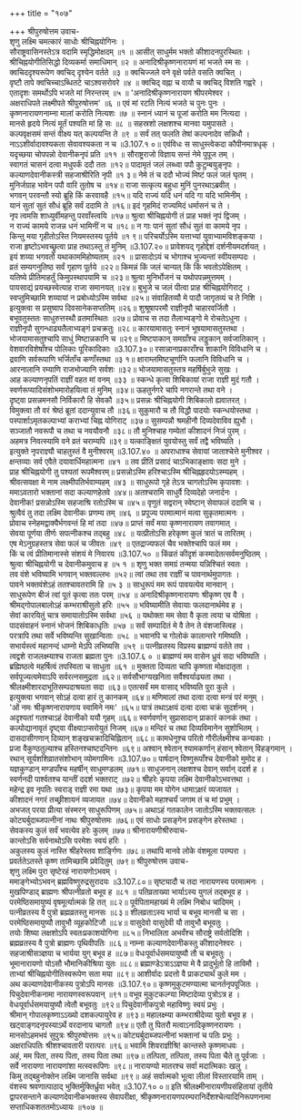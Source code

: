 +++
title = "१०७"

+++
श्रीपुरुषोत्तम उवाच-  
शृणु लक्ष्मि चमत्कारं साधोः श्रीचिह्नयोगिनः ।  
सौराष्ट्रवासिनस्तेऽत्र वदामि स्मृद्धिमोक्षदम् ॥१ ॥
आसीत् साधुर्मम भक्तो कीशादनपुरस्थितः ।  
श्रीचिह्नयोगीतिसिद्धो दिव्यकर्मा समाधिमान् ॥२ ॥
अनादिश्रीकृष्णनारायणं मां भजते स्म सः ।  
क्वचिददृश्यरूपेण क्वचिद् दृश्येन वर्तते ॥३ ॥
क्वचिज्जले वने वृक्षे पर्वते वसति क्वचित् ।  
वृष्टौ तापे क्वचिच्चाऽब्धितटे चाऽश्वसरोवरे ॥४ ॥
क्वचिद् वह्ना च वायौ च क्वचिद् विशति गह्वरे ।  
एतादृशः समर्थोऽपि भजते मां निरन्तरम् ॥५ ॥
'अनादिश्रीकृष्णनारायण श्रीपरमेश्वर ।  
अक्षराधिपते लक्ष्मीपते श्रीपुरुषोत्तम' ॥६ ॥
एवं मां रटति नित्यं भजते च पुनः पुनः ।  
कृष्णनारायणनाम्ना मालां करोति नित्यशः ॥७ ॥
स्नानं ध्यानं च पूजां करोति मम नित्यदा ।  
मानसे हृदये नित्यं मूर्तं पश्यति मां हि सः ॥८ ॥
सहस्रशो लक्षशश्च मानवा यमुपासते ।  
कल्पवृक्षसमं सन्तं वीक्ष्य यत् कल्पयन्ति ते ॥९ ॥
सर्वं तत् फलति तेषां कल्पनादेव सन्निधौ ।  
नाऽऽशीर्वादावश्यकता सेवावश्यकता न च ॥3.107.१ ०॥
एवंविधः स साधुस्त्वेकदा कौपीनमात्रधृक् ।  
यदृच्छया चोपपन्नो देवानीकनृपं प्रति ॥११ ॥
सौराष्ट्रराजो विज्ञाय सन्तं नेमे पुपूज तम् ।  
स्वागतं चासनं दत्वा मधुपर्कं ददौ ततः ॥१२॥
पादामृतं जलं लब्ध्वा पपौ कुटुम्बयुङ्नृपः ।  
कल्याणदेवानीकस्त्री सहजाश्रीरिति नृपी ॥१ ३॥
नेमे तं च ददौ भोज्यं मिष्टं फलं जलं घृतम् ।  
मुनिर्जग्राह भावेन पपौ वारि तुतोष च ॥१४॥
राजा सत्कृत्य बहुधा मुनिं पुनरथाऽब्रवीत् ।  
भगवन् परवन्तौ स्यो ब्रूहि किं करवावहै ॥१५॥
यदि राज्यं यदि धनं यदि गा यदि भामिनीम् ।  
यानं सुतां सुतं सौधं ब्रूहि सर्वं ददामि ते ॥१६॥
इदं गृहमिदं राज्यमिदं धर्मासनं च ते ।  
नृप त्वमसि शाध्युर्वीमहन्तु परवाँस्त्वयि ॥१७॥
श्रुत्वा श्रीचिह्नयोगी तं प्राह भक्तं नृपं द्विजम् ।  
न राज्यं कामये राजन्न धनं भामिनीं न च ॥१८॥
न गाः पानं सुतां सौधं सुतं वा कामये नृप ।  
किन्तु मया गृहीतोऽस्ति नियमस्तस्य पूर्तये ॥१ ९॥
परिचर्योऽस्मि यत्ताभ्यां युवाभ्यामविशङ्कया ।  
राजा हृष्टोऽभवच्छ्रुत्वा प्राह तथाऽस्तु तं मुनिम् ॥3.107.२०॥
प्रावेशयद् गृहोद्देशं दर्शनीयमदर्शयत् ।  
इयं शय्या भगवतो यथाकाममिहोष्यताम् ॥२१ ॥
प्रासादोऽयं च भोगाश्च भुज्यन्तां स्वीयसम्पदः ।  
व्रतं सम्यगनुतिष्ठ सर्वं गृहाण पूर्तये ॥२२॥
किमन्नं किं जलं चान्यत् किं किं भवतोऽपेक्षितम् ।  
यतिष्ये प्रीतिमाहर्तुं किमुपस्थापयामि च ॥२३॥
श्रुत्वा मुनिर्भोजनं च यथोपपन्नमुत्तमम् ।  
पायसाद्यं प्रयच्छस्वेत्याह राजा समानयत् ॥२४॥
बुभुजे च जलं पीत्वा प्राह श्रीचिह्नयोगिराट् ।  
स्वप्तुमिच्छामि शय्यायां न प्रबोध्योऽस्मि सर्वथा ॥२५॥
संवाहितव्यौ मे पादौ जागृतव्यं च ते निशि ।  
इत्युक्त्वा स प्रसुष्वाप दिवसानेकसप्ततिम् ॥२६॥
शुश्रूषापरमौ राज्ञीनृपौ चाहारवर्जितौ ।  
बभूवतुस्ततः साधुरुत्तस्थौ व्रतमास्थितः ॥२७॥
प्रोवाच स तदा तैलाभ्यङ्गो मे रोचतेऽधुना ।  
राज्ञीनृपौ सुगन्धाढ्यतैलाभ्यङ्गं प्रचक्रतुः ॥२८॥
कारयामासतुः स्नानं भूषयामासतुस्तथा ।  
भोजयामासतुश्चापि साधुं मिष्टान्नकानि च ॥२९॥
मिष्टपाकान् समग्राँश्च लड्डुकान् सर्वजातिकान् ।  
वेशवारविशेषाँश्च पोलिकाः पूरिकादिकाः ॥3.107.३०॥
रसान्नानाप्रकाराँश्च शाकानि विविधानि च ।  
द्रवाणि सर्वरूपाणि भर्जिताँच कणाँस्तथा ॥३ १॥
क्षाराम्लमिष्टचूर्णानि फलानि विविधानि च ।  
आरनालानि रम्याणि राजभोज्यानि सर्वशः ॥३२॥
भोजयामासतुस्तत्र महर्षिर्बुभुजे सुखः ।  
आह कल्याणनृपतिं राज्ञीं वहत मां वनम् ॥३३ ॥
स्कन्धे कृत्वा शिबिकायां राजा राज्ञी मुदं गतौ ।  
स्वर्णरूप्यादिसंशोभमारोहयित्वा तं मुनिम् ॥३४॥
ऊहतुर्नगरे चापि नगरान्ते तथा वने ।  
दृष्ट्वा प्रसन्नमनसौ निर्विकारौ हि सेवकौ ॥३५॥
प्रसन्नः श्रीचिह्नयोगी शिबिकातो ह्यवातरत् ।  
विमुक्त्वा तौ वरं श्रेष्ठं ब्रूतां ददान्युवाच तौ ॥३६॥
सुकुमारौ च तौ विद्धौ पादयोः स्कन्धयोस्तथा ।  
पस्पार्शाऽमृतकल्पाभ्यां कराभ्यां चिह्न योगिराट् ॥३७॥
सुसम्पन्नौ श्रमहीनौ दिव्यदेवाविव ह्युभौ ।  
सञ्जातौ नवरूपौ च तथा च नवयौवनौ ॥३८॥
तौ मुनिश्चाह गम्येतां कीशादनं निजं पुरम् ।  
अहमत्र निवत्स्यामि वने व्रतं चराम्यपि ॥३९॥
यत्काङ्क्षितं युवयोस्तु सर्वं तद्वै भविष्यति ।  
इत्युक्ते नृपराज्ञ्यौ चाहतुस्तं वै मुनीश्वरम् ॥3.107.४० ॥
अपराधाश्च सेवायां जाताश्चेत्ते मुनीश्वर ।  
क्षन्तव्याः सर्व एवैते दयावार्धिमहात्मना ॥४१ ॥
तव प्रीतिं प्रसादं चाऽभिकाङ्क्षावः सदा मुने ।  
प्राह श्रीचिह्नयोगी तु पश्यतां रूपमैश्वरम्॥
प्रसन्नोऽस्मि हरिश्चाऽस्मि श्रीचिह्नहृदयोऽस्म्यहम् ।  
श्रीवत्सवक्षा मे नाम लक्ष्मीपतिर्भवाम्यहम् ॥४३ ॥
साधुरूपो गृहे तेऽत्र चागतोऽस्मि कृपावशः ।  
ममाऽवतारो भक्तानां सदा कल्याणहेतवे ॥४४॥
अतश्चरामि साधुर्वै दिव्यदेहो जनार्दनः ।  
देवानीक! प्रसन्नोऽस्मि सहजाश्रि रतोऽस्मि च ॥४५॥
वृणुतं सद्वरान् स्वेष्टान् सेवाफलं ददामि च ।  
श्रुत्वैवं तु तदा लक्ष्मि देवानीकः प्रणम्य तम् ॥४६ ॥
प्रपूज्य परमात्मानं मत्वा सुकृतमात्मनः ।  
प्रोवाच स्नेहमद्वाक्यैर्भगवन्तं हि मां तदा ॥४७॥
प्राप्तं सर्वं मया कृष्णनारायण तवागमात् ।  
सेवया पूर्णया तीर्णः सपत्नीकश्च तद्बहु ॥४८ ॥
यत्प्रीतोऽसि हरेकृष्ण कुलं त्रातं च तारितम् ।  
एष मेऽनुग्रहस्तत्र सेवा फलं च जीवतः ॥४९ ॥
एतद्राज्यफलं चैव भक्तेश्चापि फलं मम ।  
किं च त्वं प्रीतिमानास्से संशयं मे निवारय ॥3.107.५० ॥
किंव्रतं कीदृशं कस्मादेतत्सर्वमनुष्ठितम् ।  
श्रुत्वा श्रीचिह्नयोगी च देवानीकमुवाच ह ॥५ १ ॥
शृणु भक्त समग्रं तन्मया यन्निश्चितं स्वतः ।  
तव वंशे भविष्यामि भगवान् भक्तवल्लभः ॥५२॥
त्वां तथा तव राज्ञीं च पावनार्थमुपागतः ।  
पावने भक्तवंशेऽहं ततश्चावतरामि हि ॥५ ३ ॥
साधुरूपं मम रूपं पावयत्येव मानवान् ।  
साधुरूपेण बीजं त्वां पूतं कृत्वा ततः परम् ॥५४ ॥
अनादिश्रीकृष्णनारायणः श्रीकृष्ण एव वै ।  
श्रीमद्गोपालबालोऽहं कम्भराश्रीसुतो हरिः ॥५५ ॥
भविष्यामीति सेवायाः फलदानार्थमेव ह ।  
सेवां कारयितुं चात्र समायातोऽस्मि सर्वथा ॥५६ ॥
यथोक्ता मम सेवा वै कृता त्वया च योषिता ।  
पादसंवाहनं स्नानं भोजनं शिबिकाधृतिः ॥५७ ॥
सर्वं सम्पादितं मे वै तेन ते वंशजास्त्विह ।  
परत्रापि तथा सर्वे भविष्यन्ति सुखान्विताः ॥५८ ॥
भवानपि च गोलोकं कालान्तरे गमिष्यति ।  
सभार्यस्त्वं महानन्दं धाम्नो मेऽपि लभिष्यसि ॥५९ ॥
पत्नीव्रतस्य विप्रस्य ब्राह्मण्यं वर्तते तव ।  
त्वद्वशे राजलक्ष्म्याश्च राजता ब्रह्मता पुनः ॥3.107.६ ० ॥
ब्राह्मण्यं मम वासेन ध्रुवं सदा भविष्यति ।  
ब्रह्मिष्ठत्वे महर्षित्वं तपस्विता च साधुता ॥६१ ॥
मुक्तता दिव्यता चापि कृष्णता मोक्षदातृता ।  
सर्वपूज्यत्वमेवाऽपि सर्वरत्नसमुद्रता ॥६२॥
सर्वसौभाग्यखनिता सर्वैश्वर्याढ्यता तथा ।  
श्रीलक्ष्मीशारदाभूतिसम्पदाश्रयता सदा ॥६३॥
एतत्सर्वं मम वासाद् भविष्यति पुरा कुले ।  
इत्युक्त्वा भगवान् सोऽहं दत्वा हारं तु कानकम् ॥६४॥
मणिमालां तथा दत्वा दत्वा मन्त्रं परं मनुम् ।  
'ओं नमः श्रीकृष्णनारायणाय स्वामिने नमः' ॥६५॥
पात्रं तथाऽक्षयं दत्वा दत्वा चक्रं सुदर्शनम् ।  
अदृश्यतां गतश्चाऽहं देवानीको ययौ गृहम् ॥६६॥
स्वर्णवर्णान् सुप्रासादान् प्राकारं कानकं तथा ।  
कल्पोद्यानावृतं दृष्ट्वा वीक्ष्याऽप्सरोयुतं निजम् ॥६७॥
मन्दिरं च तथा दिव्यविमानेन सुशोभितम् ।  
दासदासीगणान् दिव्यान् शङ्खचक्रादिचिह्नितान् ॥६८॥
कामधेनूश्च परितो गौरीर्लक्ष्मीश्च कन्यकाः ।  
प्रजा वैकुण्ठतुल्याश्च हस्तिनश्चाष्टदन्तिनः ॥६९॥
अश्वान् श्वेतान् श्यामकर्णान् हंसान् श्वेतान् विहङ्गमान् ।  
रथान् सूर्यशशिव्रातसंशोभान् व्योमगामिनः ॥3.107.७०॥
पार्षदान् विष्णुरूपाँश्च देवानीको मुमोद ह ।  
यज्ञकुण्डान् मण्डपाँश्च महर्षीन् साधुमण्डलम् ॥७१॥
साधुजनान् लक्षशश्च देवान् सर्वान् ददर्श ह ।  
स्वर्णनदी पार्श्वतश्च यान्तीं ददर्श भक्तराट् ॥७२॥
श्रीहरेः कृपया लक्ष्मि देवानीकोऽभवत्तथा ।  
महेन्द्र इव नृपतिः स्वराड् राज्ञी रमा यथा ॥७३॥
कृपया मम योगेन धामाऽक्षरं व्यजायत ।  
कीशादनं नगरं तच्छ्रीशायनं व्यजायत ॥७४॥
देवानीको महाश्चर्यं जगाम तं च मां प्रभुम् ।  
अभजत् परया प्रीत्या संस्मरन् साधुरूपिणम् ॥७५॥
अथाऽहं गतकालेन जातोऽस्मि भक्तवत्सलः ।  
कोट्यर्बुदाब्जपत्नीनां नाथः श्रीपुरुषोत्तमः ॥७६॥
एवं साधोः प्रसङ्गेन प्रसङ्गेन हरेस्तथा ।  
सेवकस्य कुलं सर्वं भवत्येव हरेः कुलम् ॥७७॥
श्रीनारायणीश्रीरुवाच-  
कान्तोऽसि सर्वनाथोऽसि परमेशः स्वयं हरिः ।  
अकुलस्य कुलं नास्ति श्रीहरेस्तव शार्ङ्गिणः ॥७८॥
तथापि मानवे लोके वंशमूला परम्परा ।  
प्रवर्ततेऽतस्ते कृष्ण तामिच्छामि प्रवेदितुम् ॥७९॥
श्रीपुरुषोत्तम उवाच-  
शृणु लक्ष्मि पुरा सृष्टेरहं नारायणोऽभवम् ।  
ममाङ्गेभ्योऽभवन् ब्रह्मविष्णुरुद्रसुरादयः ॥3.107.८०॥
सृष्ट्यादौ च तदा नारायणस्य परमात्मनः ।  
मुखपिण्डाद् ब्राह्मणः श्रीपत्नीव्रतो बभूव ह ॥८१ ॥
पतिव्रताख्या भार्याऽस्य युगलं तद्बभूव ह ।  
परमेष्ठिसमायुष्यं वृषमूर्त्यात्मकं हि तत् ॥८२॥
पूर्वपितामहाख्यं मे लक्ष्मि निबोध चादिमम् ।  
पत्नीव्रतस्य वै पुत्रो ब्रह्मव्रतस्तु मानसः ॥८३॥
शीलव्रताऽस्य भार्या च बभूव मानसी च सा ।  
परमेष्ठिसमायुष्यौ तावुभौ व्यूहकोटिजौ ॥८४॥
वासुदेवो वासुदेवी यौ तावुभौ बभूवतुः ।  
तयोः शिष्या लक्षशोऽपि स्वतःप्रकाशयोगिना ॥८५॥
निभालिता अभवँश्च सौराष्ट्रे सर्वतोदिशि ।  
ब्रह्मव्रतस्य वै पुत्रो ब्राह्मणः पृथिवीपतिः ॥८६॥
नाम्ना कल्याणदेवानीकस्तु कीशादनेश्वरः ।  
सहजाश्रीसञ्ज्ञया च भार्यया युग् बभूव ह ॥८७॥
वेधःपूर्वार्धसमयायुष्यौ तौ च बभूवतुः ।  
भूमानारायणो योऽसौ भौमानिकीश्रिया युतः ॥८८॥
ब्रह्माण्डेऽत्राऽऽज्ञया मे वै प्रादुर्भूतो हि ताविमौ ।  
ताभ्यां श्रीचिह्नयोगीतिस्वरूपेण सता मया ॥८९॥
आशीर्वादः प्रदत्तो वै प्राकट्यार्थं कुले मम ।  
अथ कल्याणदेवानीकस्य पुत्रोऽपि मानसः ॥3.107.९०॥
कृष्णमुकुटमण्यात्मा चानर्तनृपपूजितः ।  
पिचुदेवानीकनामा नारायणस्वरूपवान् ॥९१॥
वभूव मुकुटकल्ग्या मिष्टादेव्या पुत्रोऽत्र ह ।  
वेधःपूर्वार्धसमयायुष्यौ त्वेतौ बभूवतुः ॥९२॥
पिचुदेवानीकपुत्रो महाविष्णुः स्वयं प्रभुः ।  
श्रीमान् गोपालकृष्णाऽऽख्यो दशकल्पायुरेव ह ॥९३॥
महालक्ष्म्या कम्भराश्रीदेव्या युतो बभूव ह ।  
खट्वाङ्गदनृपस्याऽर्थे वरदानाय चागतौ ॥९४॥
एतौ तु पितरौ मत्वाऽनादिकृष्णनरायणः ।  
मानसोऽहमभवं सुपुत्रः श्रीपुरुषोत्तमः ॥९५॥
कोट्यर्बुदाब्जपत्नीनां भक्तानां च पतिः प्रभुः ।  
अक्षराधिपतिः श्रीशश्चावतारी परात्परः ॥९६॥
भवामि शिवराज्ञीश्रि! कान्तस्ते कृष्णमाधवः ।  
अहं, मम पिता, तस्य पिता, तस्य पिता तथा ॥९७॥
तत्पिता, तत्पिता, तस्य पिता चैते तु पूर्वजाः ।  
सर्वे नारायणा नारायणांशा मत्स्वरूपिणः ॥९८॥
नारायण्यो मातरश्च सर्वा मदात्मिकाः खलु ।  
किमु तद्बहुनोक्तेन लक्ष्मि जानासि सर्वथा ॥९९॥
अहं सर्वात्मको भूत्वा लीलां विस्तारयामि ताम् ।  
वंशस्य श्रवणात्पाठाद् भुक्तिर्मुक्तिर्ध्रुवा भवेत् ॥3.107.१० ०॥
इति श्रीलक्ष्मीनारायणीयसंहितायां तृतीये द्वापरसन्ताने कल्याणदेवानीकभक्तस्य सेवापरीक्षा, श्रीकृष्णनारायणपरम्परानिर्देशश्चेत्यादिनिरूपणनामा सप्ताधिकशततमोऽध्यायः ॥१०७ ॥
    
